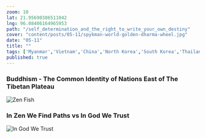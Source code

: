 ```yaml
---
zoom: 10
lat: 21.95690386511042
lng: 96.08406164965953
path: "/self_determination_and_the_right_to_write_your_own_destiny"
cover: "content/posts/05-11/spykman-world-golden-dharma-wheel.jpg"
date: "05-11"
title: ""
tags: ['Myanmar','Vietnam','China','North Korea','South Korea','Thailand','Laos', 'Cambodia', 'Taiwan','Zen','Spykman World','Nicholas Spykman'] 
published: true
---
```


### Buddhism - The Common Identity of Nations East of The Tibetan Plateau
![Zen Fish](content/posts/05-11/east_tibetan_plateau.png)

### In Zen We Find Paths vs In God We Trust
![In God We Trust](content/posts/05-11/in_god_we_trust.png)







